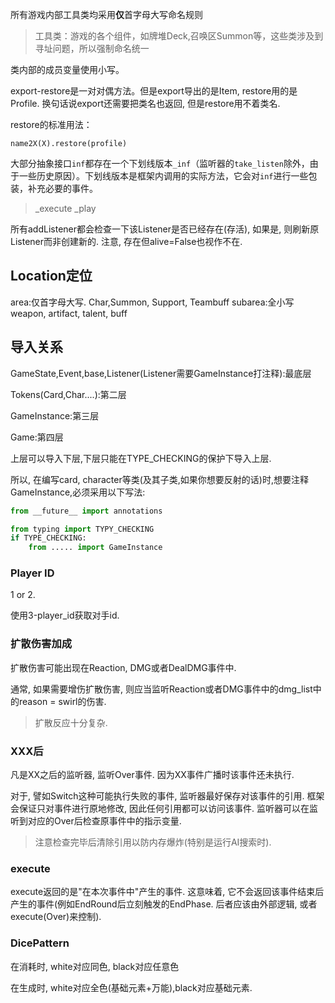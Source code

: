 所有游戏内部工具类均采用**仅**首字母大写命名规则

> 工具类：游戏的各个组件，如牌堆Deck,召唤区Summon等，这些类涉及到寻址问题，所以强制命名统一

类内部的成员变量使用小写。

export-restore是一对对偶方法。但是export导出的是Item, restore用的是Profile. 换句话说export还需要把类名也返回, 但是restore用不着类名.

restore的标准用法：

`name2X(X).restore(profile)`

大部分抽象接口`inf`都存在一个下划线版本`_inf`（监听器的`take_listen`除外，由于一些历史原因）。下划线版本是框架内调用的实际方法，它会对`inf`进行一些包装，补充必要的事件。

> _execute
> _play

所有addListener都会检查一下该Listener是否已经存在(存活), 如果是, 则刷新原Listener而非创建新的. 注意, 存在但alive=False也视作不在.

## Location定位

area:仅首字母大写. Char,Summon, Support, Teambuff
subarea:全小写 weapon, artifact, talent, buff

## 导入关系

GameState,Event,base,Listener(Listener需要GameInstance打注释):最底层

Tokens(Card,Char....):第二层

GameInstance:第三层

Game:第四层

上层可以导入下层,下层只能在TYPE_CHECKING的保护下导入上层.

所以, 在编写card, character等类(及其子类,如果你想要反射的话)时,想要注释GameInstance,必须采用以下写法:

```py
from __future__ import annotations

from typing import TYPY_CHECKING
if TYPE_CHECKING:
    from ..... import GameInstance
```

### Player ID

1 or 2.

使用3-player_id获取对手id.

### 扩散伤害加成

扩散伤害可能出现在Reaction, DMG或者DealDMG事件中.

通常, 如果需要增伤扩散伤害, 则应当监听Reaction或者DMG事件中的dmg_list中的reason = swirl的伤害.

> 扩散反应十分复杂.
>

### XXX后

凡是XX之后的监听器, 监听Over事件. 因为XX事件广播时该事件还未执行.

对于, 譬如Switch这种可能执行失败的事件, 监听器最好保存对该事件的引用. 框架会保证只对事件进行原地修改, 因此任何引用都可以访问该事件. 监听器可以在监听到对应的Over后检查原事件中的指示变量.

> 注意检查完毕后清除引用以防内存爆炸(特别是运行AI搜索时).

### execute

execute返回的是"在本次事件中"产生的事件. 这意味着, 它不会返回该事件结束后产生的事件(例如EndRound后立刻触发的EndPhase. 后者应该由外部逻辑, 或者execute(Over)来控制).


### DicePattern

在消耗时, white对应同色, black对应任意色

在生成时, white对应全色(基础元素+万能),black对应基础元素.